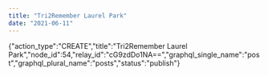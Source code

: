 ```yaml
---
title: "Tri2Remember Laurel Park"
date: "2021-06-11"
---
```


{"action\_type":"CREATE","title":"Tri2Remember Laurel Park","node\_id":54,"relay\_id":"cG9zdDo1NA==","graphql\_single\_name":"post","graphql\_plural\_name":"posts","status":"publish"}
